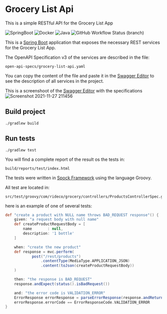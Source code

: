 # Grocery List Api
This is a simple RESTful API for the Grocery List App

![SpringBoot](https://img.shields.io/badge/Spring_Boot-6DB33F?style=for-the-badge&logo=springboot&logoColor=white) ![Docker](https://img.shields.io/badge/Docker-2496ED?logoColor=white&logo=docker&style=for-the-badge) ![Java](https://img.shields.io/badge/Java-v11-blue?logo=java&style=for-the-badge) ![GitHub Workflow Status (branch)](https://img.shields.io/github/workflow/status/joanpablo/grocery-list-api/grocery-list-api/master?style=for-the-badge)

This is a [Spring Boot](https://spring.io/projects/spring-boot) application that exposes the necessary REST services for the Grocery List App.

The OpenAPI Specification v3 of the services are described in the file:
```
open-api-specs/grocery-list-api.yaml
```

You can copy the content of the file and paste it in the [Swagger Editor](https://swagger.io/tools/swagger-editor/)
to see the description of all services in the project.


This is a screenshoot of the [Swagger Editor](https://swagger.io/tools/swagger-editor/) with the specifications
![Screenshot 2021-11-27 211456](https://user-images.githubusercontent.com/37339180/143719472-a52253c7-9fa1-418c-9db5-02230c735d20.jpg)

## Build project
```shell
./gradlew build
````

## Run tests
```shell
./gradlew test
````

You will find a complete report of the result os the tests in:  
```
build/reports/test/index.html
``` 

The tests were written in [Spock Framework](https://spockframework.org/spock/docs/2.0/all_in_one.html) using the 
language Groovy.  

All test are located in:
```
src/test/groovy/com/rideco/grocery/controllers/ProductsControllerSpec.groovy
```

here is an example of one of several tests:
```groovy
def "create a product with NULL name throws BAD_REQUEST response"() {
    given: "a request body with null name"
    def createProductRequestBody = [
        name       : null,
        description: '1 bottle'
    ]

    when: "create the new product"
    def response = mvc.perform(
            post("/rest/products")
                .contentType(MediaType.APPLICATION_JSON)
                .content(toJson(createProductRequestBody))
    )

    then: "the response is BAD_REQUEST"
    response.andExpect(status().isBadRequest())

    and: "the error code is VALIDATION_ERROR"
    ErrorResponse errorResponse = parseErrorResponse(response.andReturn().response.contentAsString)
    errorResponse.errorCode == ErrorResponseCode.VALIDATION_ERROR
}
```
